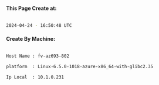 
   
#### This Page Create at:

```bash

2024-04-24 - 16:50:48 UTC

```

#### Create By Machine:

```bash

Host Name : fv-az693-802

platform  : Linux-6.5.0-1018-azure-x86_64-with-glibc2.35

Ip Local  : 10.1.0.231

```

